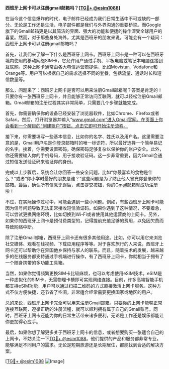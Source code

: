 **西班牙上网卡可以注册gmail邮箱吗？[[TG💪+ @esim1088](https://t.me/s/esim1088)]**

在当今这个信息爆炸的时代，电子邮件已经成为我们日常生活中不可或缺的一部分。无论是工作还是生活，电子邮件都是我们与外界沟通的重要桥梁。而Google旗下的Gmail邮箱更是以其简洁的界面、强大的功能和便捷的操作深受全球用户的喜爱。然而，对于那些身处海外，尤其是西班牙的朋友来说，可能会有一个疑问：西班牙上网卡可以注册gmail邮箱吗？

首先，让我们来了解一下什么是西班牙上网卡。西班牙上网卡是一种可以在西班牙境内使用的移动网络SIM卡，它允许用户通过手机、平板电脑或笔记本电脑连接到互联网。这种上网卡通常由各大电信运营商提供，比如Movistar、Vodafone和Orange等。用户可以根据自己的需求选择不同的套餐，包括流量、通话时长和短信数量等。

那么，问题来了：西班牙上网卡是否可以用来注册Gmail邮箱呢？答案是肯定的！只要你有一张西班牙上网卡，并且能够正常访问互联网，就可以轻松注册Gmail邮箱。Gmail邮箱的注册过程其实非常简单，只需要几个步骤就能完成。

首先，你需要确保你的设备已经安装了浏览器软件，比如Chrome、Firefox或者Safari。然后，打开浏览器并输入“www.gmail.com”进入Gmail官网。在页面上你会看到一个醒目的“创建账户”按钮，点击它即可开始注册流程。

接下来，你需要填写一些基本信息，比如你的名字、姓氏以及用户名。这里需要注意的是，Gmail用户名是你登录邮箱时的唯一标识符，所以最好选择一个简单易记的名字。接着，你需要设置密码，确保密码足够复杂以保护你的账户安全。此外，你还需要输入你的手机号码，用于接收验证码。这一步非常重要，因为Gmail会通过短信发送验证码来验证你的身份。

完成以上步骤后，系统会让你回答一些安全问题，比如“你最喜欢的食物是什么？”或者“你小学时最好的朋友是谁？”这些问题是为了防止他人冒充你登录你的邮箱。最后，确认所有信息无误后，点击提交按钮，你的Gmail邮箱就成功注册啦！

不过，在实际操作过程中，可能会遇到一些小问题。例如，有些西班牙上网卡可能因为信号问题导致无法正常接收短信验证码。如果你遇到了这种情况，不要着急，可以尝试更换网络环境，比如切换到Wi-Fi或者使用其他运营商的上网卡。另外，如果你的西班牙上网卡是预付费类型的，记得提前充值足够的费用，以免因欠费而导致网络中断。

除了注册Gmail邮箱，西班牙上网卡还有很多其他用途。比如，你可以用它来浏览社交媒体、观看在线视频、下载应用程序等等。对于喜欢旅行的人来说，西班牙上网卡还可以帮助你在异国他乡保持与家人的联系。而且，随着技术的发展，越来越多的在线服务都支持通过手机端进行操作，有了西班牙上网卡，你就相当于拥有了一个随身携带的多功能工具箱。

当然，如果你觉得频繁更换SIM卡比较麻烦，也可以考虑使用eSIM技术。eSIM是一种虚拟化的SIM卡，无需物理卡槽即可实现网络连接。目前，许多高端智能手机都支持eSIM功能，用户可以通过扫描二维码的方式直接激活上网卡服务。这种方式不仅方便快捷，还节省了空间，非常适合经常需要更换国家或地区的用户。

总的来说，西班牙上网卡完全可以用来注册Gmail邮箱。只要你的上网卡能够正常连接互联网，遵循正确的注册流程，就可以顺利拥有属于自己的Gmail账号。同时，西班牙上网卡还能为你的日常生活带来诸多便利，无论是工作还是娱乐都能让你更加得心应手。

最后，如果你想了解更多关于西班牙上网卡的信息，或者想要购买一张适合自己的上网卡，不妨关注一下[TG💪+ @esim1088](https://t.me/s/esim1088)。他们提供的产品和服务都非常专业，能够满足不同用户的需求。无论是短期旅游还是长期居住，都能找到合适的解决方案。

[[TG💪+ @esim1088](https://t.me/s/esim1088) ![Image](https://i.postimg.cc/4NQfJmqS/Snipaste-2025-05-13-00-14-12.png)]